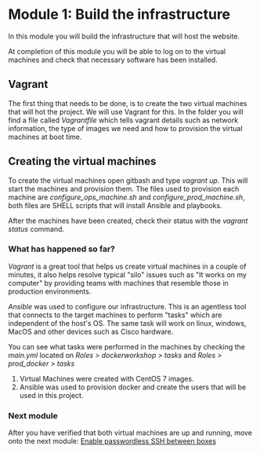 # Module 1: Build the infrastructure

In this module you will build the infrastructure that will host the website.

At completion of this module you will be able to log on to the virtual machines and check that necessary software has been installed.

##  Vagrant
The first thing that needs to be done, is to create the two virtual machines that will hot the project. We will use Vagrant for this.
In the folder you will find a file called *Vagrantfile* which tells vagrant details such as network information, the type of images we need and how to provision the virtual machines at boot time.

## Creating the virtual machines

To create the virtual machines open gitbash and type *vagrant up*. This will start the machines and provision them.
The files used to provision each machine are *configure_ops_machine.sh* and *configure_prod_machine.sh*, both files are SHELL scripts that will install Ansible and playbooks.

After the machines have been created, check their status with the *vagrant status* command.

### What has happened so far?

*Vagrant* is a great tool that helps us create virtual machines in a couple of minutes, it also helps resolve typical "silo" issues such as "It works on my computer" by providing teams with machines that resemble those in production environments.

*Ansible* was used to configure our infrastructure. This is an agentless tool that connects to the target machines to perform "tasks" which are independent of the host's OS. The same task will work on linux, windows, MacOS and other devices such as Cisco hardware.

You can see what tasks were performed in the machines by checking the *main.yml* located on *Roles > dockerworkshop > tasks* and
*Roles > prod_docker > tasks*


1. Virtual Machines were created with CentOS 7 images.
1. Ansible was used to provision docker and create the users that will be used in this project.

### Next module


After you have verified that both virtual machines are up and running, move onto the next module: [Enable passwordless SSH between boxes](../02_PasswordlessSSH)

